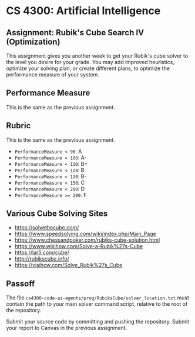 CS 4300: Artificial Intelligence
===============================================

Assignment: Rubik's Cube Search IV (Optimization)
------------------------------------------------

This assignment gives you another week to get your
Rubik's cube solver to the level you desire for your grade.
You may add improved heuristics, optimize your
solving plan, or create different plans, to optimize
the performance measure of your system.

Performance Measure
-------------------

This is the same as the previous assignment.

## Rubric

This is the same as the previous assignment.

- `PerformanceMeasure < 90`: A
- `PerformanceMeasure < 100`: A-
- `PerformanceMeasure < 110`: B+
- `PerformanceMeasure < 120`: B
- `PerformanceMeasure < 130`: B-
- `PerformanceMeasure < 150`: C
- `PerformanceMeasure < 200`: D
- `PerformanceMeasure >= 200`: F

## Various Cube Solving Sites

- https://solvethecube.com/
- https://www.speedsolving.com/wiki/index.php/Main_Page
- https://www.chessandpoker.com/rubiks-cube-solution.html
- https://www.wikihow.com/Solve-a-Rubik%27s-Cube
- https://lar5.com/cube/
- http://rubikscube.info/
- https://visihow.com/Solve_Rubik%27s_Cube


Passoff
-------

The file `cs4300-code-ai-agents/prog/RubiksCube/solver_location.txt` must
contain the path to your main solver command script, relative to the root
of the repository.

Submit your source code by committing and pushing the repository.
Submit your report to Canvas in the previous assignment.


